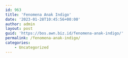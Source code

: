 ```yaml
---
id: 963
title: 'Fenomena Anak Indigo'
date: '2023-01-28T10:45:56+00:00'
author: admin
layout: post
guid: 'https://bos.awn.biz.id/fenomena-anak-indigo/'
permalink: /fenomena-anak-indigo/
categories:
    - Uncategorized
---
```


